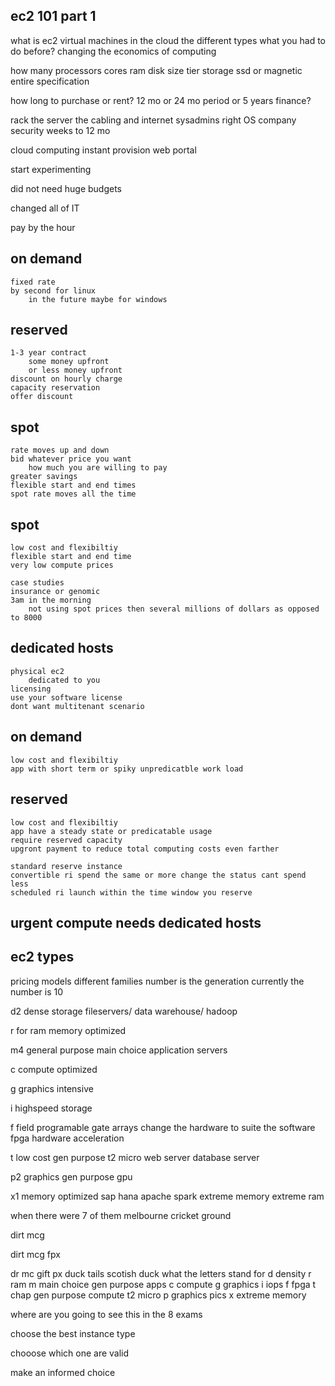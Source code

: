 ec2 101 part 1
------------------------------
what is ec2
    virtual machines in the cloud 
    the different types 
    what you had to do before?
    changing the economics of computing 

how many processors 
cores 
ram 
disk size 
tier storage 
ssd or magnetic 
entire specification 

how long to purchase or rent?
12 mo or 24 mo period 
or 5 years 
finance?

rack the server 
the cabling and internet 
sysadmins 
right OS 
company security 
weeks to 12 mo 

cloud computing 
instant provision 
web portal 

start experimenting 

did not need huge budgets 

changed all of IT 

pay by the hour 

on demand 
-----
    fixed rate 
    by second for linux
        in the future maybe for windows
reserved 
-----
    1-3 year contract 
        some money upfront 
        or less money upfront
    discount on hourly charge  
    capacity reservation 
    offer discount 

spot 
-----
    rate moves up and down
    bid whatever price you want 
        how much you are willing to pay 
    greater savings 
    flexible start and end times 
    spot rate moves all the time 
spot 
-----
    low cost and flexibiltiy 
    flexible start and end time 
    very low compute prices 
    
    case studies 
    insurance or genomic 
    3am in the morning 
        not using spot prices then several millions of dollars as opposed to 8000 
dedicated hosts 
-----
    physical ec2 
        dedicated to you 
    licensing 
    use your software license 
    dont want multitenant scenario 

on demand 
-----
    low cost and flexibiltiy 
    app with short term or spiky unpredicatble work load 
reserved 
-----
    low cost and flexibiltiy 
    app have a steady state or predicatable usage 
    require reserved capacity 
    upgront payment to reduce total computing costs even farther 

    standard reserve instance 
    convertible ri spend the same or more change the status cant spend less 
    scheduled ri launch within the time window you reserve 

urgent compute needs 
dedicated hosts 
-----

ec2 types
------------------------------
pricing models 
different families 
number is the generation 
currently the number is 10 

d2 dense storage 
    fileservers/ data warehouse/ hadoop

r for ram 
    memory optimized 

m4  general purpose 
    main choice 
    application servers 

c compute optimized 

g graphics intensive 

i highspeed storage 

f field programable gate arrays 
    change the hardware to suite the software 
    fpga
    hardware acceleration 

t low cost gen purpose 
    t2 micro 
    web server 
    database server 

p2 graphics gen purpose gpu 

x1 memory optimized 
    sap hana apache spark 
    extreme memory 
    extreme ram 


when there were 7 of them 
    melbourne cricket ground 

dirt mcg

dirt mcg fpx

dr mc gift px
duck tails 
    scotish duck 
    what the letters stand for 
    d density 
    r ram 
    m main choice gen purpose apps 
    c compute 
    g graphics 
    i iops 
    f fpga
    t chap gen purpose compute t2 micro 
    p graphics pics 
    x extreme memory

where are you going to see this in the 8 exams 

choose the best instance type 

chooose which one are valid 

make an informed choice 
